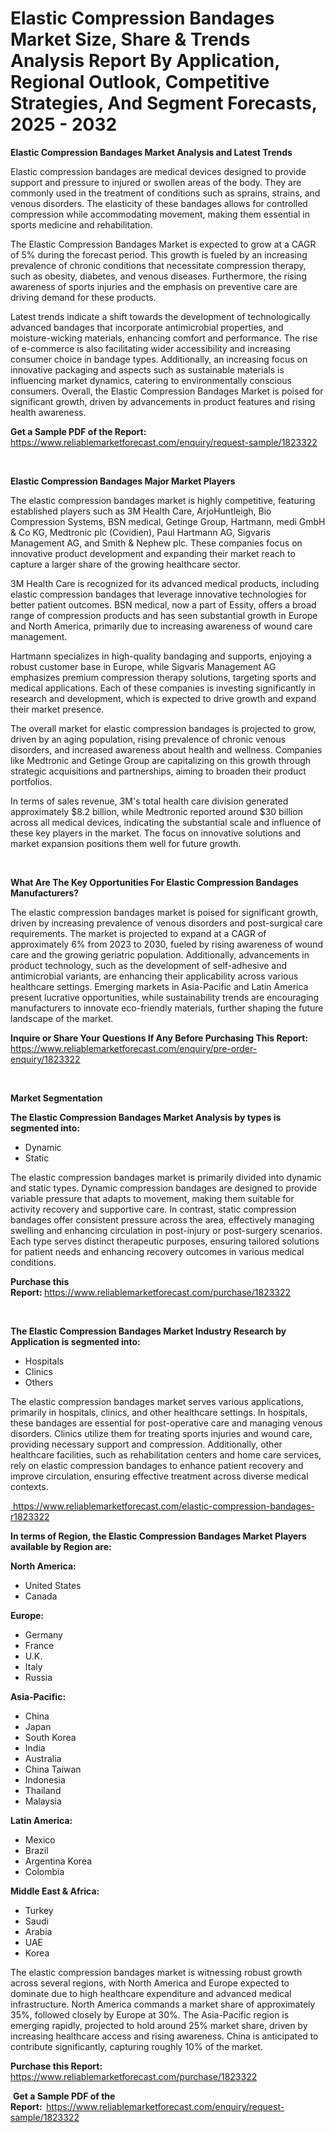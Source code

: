 <p><h1>Elastic Compression Bandages Market Size, Share & Trends Analysis Report By Application, Regional Outlook, Competitive Strategies, And Segment Forecasts, 2025 - 2032</h1></p><p><strong>Elastic Compression Bandages Market Analysis and Latest Trends</strong></p>
<p><p>Elastic compression bandages are medical devices designed to provide support and pressure to injured or swollen areas of the body. They are commonly used in the treatment of conditions such as sprains, strains, and venous disorders. The elasticity of these bandages allows for controlled compression while accommodating movement, making them essential in sports medicine and rehabilitation.</p><p>The Elastic Compression Bandages Market is expected to grow at a CAGR of 5% during the forecast period. This growth is fueled by an increasing prevalence of chronic conditions that necessitate compression therapy, such as obesity, diabetes, and venous diseases. Furthermore, the rising awareness of sports injuries and the emphasis on preventive care are driving demand for these products. </p><p>Latest trends indicate a shift towards the development of technologically advanced bandages that incorporate antimicrobial properties, and moisture-wicking materials, enhancing comfort and performance. The rise of e-commerce is also facilitating wider accessibility and increasing consumer choice in bandage types. Additionally, an increasing focus on innovative packaging and aspects such as sustainable materials is influencing market dynamics, catering to environmentally conscious consumers. Overall, the Elastic Compression Bandages Market is poised for significant growth, driven by advancements in product features and rising health awareness.</p></p>
<p><strong>Get a Sample PDF of the Report:&nbsp;</strong> <a href="https://www.reliablemarketforecast.com/enquiry/request-sample/1823322?utm_campaign=1130&utm_medium=2&utm_source=Github&utm_content=ia&utm_term=19042025&utm_id=elastic-compression-bandages">https://www.reliablemarketforecast.com/enquiry/request-sample/1823322</a></p>
<p>&nbsp;</p>
<p><strong>Elastic Compression Bandages Major Market Players</strong></p>
<p><p>The elastic compression bandages market is highly competitive, featuring established players such as 3M Health Care, ArjoHuntleigh, Bio Compression Systems, BSN medical, Getinge Group, Hartmann, medi GmbH & Co KG, Medtronic plc (Covidien), Paul Hartmann AG, Sigvaris Management AG, and Smith & Nephew plc. These companies focus on innovative product development and expanding their market reach to capture a larger share of the growing healthcare sector.</p><p>3M Health Care is recognized for its advanced medical products, including elastic compression bandages that leverage innovative technologies for better patient outcomes. BSN medical, now a part of Essity, offers a broad range of compression products and has seen substantial growth in Europe and North America, primarily due to increasing awareness of wound care management.</p><p>Hartmann specializes in high-quality bandaging and supports, enjoying a robust customer base in Europe, while Sigvaris Management AG emphasizes premium compression therapy solutions, targeting sports and medical applications. Each of these companies is investing significantly in research and development, which is expected to drive growth and expand their market presence.</p><p>The overall market for elastic compression bandages is projected to grow, driven by an aging population, rising prevalence of chronic venous disorders, and increased awareness about health and wellness. Companies like Medtronic and Getinge Group are capitalizing on this growth through strategic acquisitions and partnerships, aiming to broaden their product portfolios.</p><p>In terms of sales revenue, 3M's total health care division generated approximately $8.2 billion, while Medtronic reported around $30 billion across all medical devices, indicating the substantial scale and influence of these key players in the market. The focus on innovative solutions and market expansion positions them well for future growth.</p></p>
<p>&nbsp;</p>
<p><strong>What Are The Key Opportunities For Elastic Compression Bandages Manufacturers?</strong></p>
<p><p>The elastic compression bandages market is poised for significant growth, driven by increasing prevalence of venous disorders and post-surgical care requirements. The market is projected to expand at a CAGR of approximately 6% from 2023 to 2030, fueled by rising awareness of wound care and the growing geriatric population. Additionally, advancements in product technology, such as the development of self-adhesive and antimicrobial variants, are enhancing their applicability across various healthcare settings. Emerging markets in Asia-Pacific and Latin America present lucrative opportunities, while sustainability trends are encouraging manufacturers to innovate eco-friendly materials, further shaping the future landscape of the market.</p></p>
<p><strong>Inquire or Share Your Questions If Any Before Purchasing This Report:</strong> <a href="https://www.reliablemarketforecast.com/enquiry/pre-order-enquiry/1823322?utm_campaign=1130&utm_medium=2&utm_source=Github&utm_content=ia&utm_term=19042025&utm_id=elastic-compression-bandages">https://www.reliablemarketforecast.com/enquiry/pre-order-enquiry/1823322</a></p>
<p>&nbsp;</p>
<p><strong>Market Segmentation</strong></p>
<p><strong>The Elastic Compression Bandages Market Analysis by types is segmented into:</strong></p>
<p><ul><li>Dynamic</li><li>Static</li></ul></p>
<p><p>The elastic compression bandages market is primarily divided into dynamic and static types. Dynamic compression bandages are designed to provide variable pressure that adapts to movement, making them suitable for activity recovery and supportive care. In contrast, static compression bandages offer consistent pressure across the area, effectively managing swelling and enhancing circulation in post-injury or post-surgery scenarios. Each type serves distinct therapeutic purposes, ensuring tailored solutions for patient needs and enhancing recovery outcomes in various medical conditions.</p></p>
<p><strong>Purchase this Report:&nbsp;</strong><a href="https://www.reliablemarketforecast.com/purchase/1823322?utm_campaign=1130&utm_medium=2&utm_source=Github&utm_content=ia&utm_term=19042025&utm_id=elastic-compression-bandages">https://www.reliablemarketforecast.com/purchase/1823322</a></p>
<p>&nbsp;</p>
<p><strong>The Elastic Compression Bandages Market Industry Research by Application is segmented into:</strong></p>
<p><ul><li>Hospitals</li><li>Clinics</li><li>Others</li></ul></p>
<p><p>The elastic compression bandages market serves various applications, primarily in hospitals, clinics, and other healthcare settings. In hospitals, these bandages are essential for post-operative care and managing venous disorders. Clinics utilize them for treating sports injuries and wound care, providing necessary support and compression. Additionally, other healthcare facilities, such as rehabilitation centers and home care services, rely on elastic compression bandages to enhance patient recovery and improve circulation, ensuring effective treatment across diverse medical contexts.</p></p>
<p><a href="https://www.reliablemarketforecast.com/elastic-compression-bandages-r1823322?utm_campaign=1130&utm_medium=2&utm_source=Github&utm_content=ia&utm_term=19042025&utm_id=elastic-compression-bandages">&nbsp;https://www.reliablemarketforecast.com/elastic-compression-bandages-r1823322</a></p>
<p><strong>In terms of Region, the Elastic Compression Bandages Market Players available by Region are:</strong></p>
<p>
    <p> <strong> North America: </strong>
        <ul>
            <li>United States</li>
            <li>Canada</li>
        </ul>
        </p> 
    <p> <strong> Europe: </strong>
        <ul>
            <li>Germany</li>
            <li>France</li>
            <li>U.K.</li>
            <li>Italy</li>
            <li>Russia</li>
        </ul>
        </p> 
    <p> <strong> Asia-Pacific: </strong>
        <ul>
            <li>China</li>
            <li>Japan</li>
            <li>South Korea</li>
            <li>India</li>
            <li>Australia</li>
            <li>China Taiwan</li>
            <li>Indonesia</li>
            <li>Thailand</li>
            <li>Malaysia</li>
        </ul>
        </p> 
    <p> <strong> Latin America: </strong>
        <ul>
            <li>Mexico</li>
            <li>Brazil</li>
            <li>Argentina Korea</li>
            <li>Colombia</li>
        </ul>
        </p> 
    <p> <strong> Middle East & Africa: </strong>
        <ul>
            <li>Turkey</li>
            <li>Saudi</li>
            <li>Arabia</li>
            <li>UAE</li>
            <li>Korea</li>
        </ul>
    </p>
    </p>
<p><p>The elastic compression bandages market is witnessing robust growth across several regions, with North America and Europe expected to dominate due to high healthcare expenditure and advanced medical infrastructure. North America commands a market share of approximately 35%, followed closely by Europe at 30%. The Asia-Pacific region is emerging rapidly, projected to hold around 25% market share, driven by increasing healthcare access and rising awareness. China is anticipated to contribute significantly, capturing roughly 10% of the market.</p></p>
<p><strong>Purchase this Report: </strong><a href="https://www.reliablemarketforecast.com/purchase/1823322?utm_campaign=1130&utm_medium=2&utm_source=Github&utm_content=ia&utm_term=19042025&utm_id=elastic-compression-bandages">https://www.reliablemarketforecast.com/purchase/1823322</a></p>
<p>&nbsp;<strong>Get a Sample PDF of the Report:&nbsp;&nbsp;</strong><a href="https://www.reliablemarketforecast.com/enquiry/request-sample/1823322?utm_campaign=1130&utm_medium=2&utm_source=Github&utm_content=ia&utm_term=19042025&utm_id=elastic-compression-bandages">https://www.reliablemarketforecast.com/enquiry/request-sample/1823322</a></p>
<p><strong></strong></p>
<p><p></p><p></p><p></p></p>